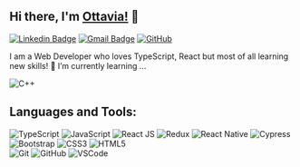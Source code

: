 ## Hi there, I'm [Ottavia!](https://github.com/vgnttv) 👋

[![Linkedin Badge](https://img.shields.io/badge/-ottaviavignani-blue?style=flat-square&logo=Linkedin&logoColor=white&link=https://www.linkedin.com/in/ottavia-vignani/)](https://www.linkedin.com/in/ottavia-vignani/)
[![Gmail Badge](https://img.shields.io/badge/-o.vignani@gmail.com-c14438?style=flat-square&logo=Gmail&logoColor=white&link=mailto:o.vignani@gmail.com)](mailto:o.vignani@gmail.com) [![GitHub](https://img.shields.io/github/followers/vgnttv?label=follow&style=social)](https://github.com/vgnttv)


I am a Web Developer who loves TypeScript, React but most of all learning new skills!
🌱 I’m currently learning ... 
  
  ![C++](https://img.shields.io/badge/-c++-black?logo=c%2B%2B&style=social)


## Languages and Tools:
  ![TypeScript](https://img.shields.io/badge/-TypeScript-black?style=flat-square&logo=typescript)
  ![JavaScript](https://img.shields.io/badge/-JavaScript-black?style=flat-square&logo=javascript)
  ![React JS](https://img.shields.io/badge/-ReactJS-black?style=flat-square&logo=react)
  ![Redux](https://img.shields.io/badge/-Redux-black?style=flat-square&logo=redux)
  ![React Native](https://img.shields.io/badge/-ReactNative-black?style=flat-square&logo=react)
  ![Cypress](https://img.shields.io/badge/-Cypress-black?style=flat-square&logo=cypress)
<br>
  ![Bootstrap](https://img.shields.io/badge/-Bootstrap-563D7C?style=flat-square&logo=bootstrap)
  ![CSS3](https://img.shields.io/badge/-CSS3-1572B6?style=flat-square&logo=css3)
  ![HTML5](https://img.shields.io/badge/-HTML5-E34F26?style=flat-square&logo=html5&logoColor=white)
<br>
  ![Git](https://img.shields.io/badge/-Git-black?style=flat-square&logo=git)
  ![GitHub](https://img.shields.io/badge/-GitHub-181717?style=flat-square&logo=github)
  ![VSCode](https://img.shields.io/badge/-VS_Code-007ACC?style=flat-square&logo=visual-studio-code)   
<!--
## Github Stats
<img src="https://github-readme-stats.vercel.app/api?username=vgnttv&theme=vue&hide_title=true&hide_border=true&show_icons=true&count_private=true&hide=stars,issues" > <img src="https://github-readme-stats.vercel.app/api/top-langs/?username=vgnttv&layout=compact&theme=vue&hide_title=true&hide_border=true" >

Here are some ideas to get you started:

- 🔭 I’m currently working on ...
- 🌱 I’m currently learning ...
- 👯 I’m looking to collaborate on ...
- 🤔 I’m looking for help with ...
- 💬 Ask me about ...
- 📫 How to reach me: ...
- 😄 Pronouns: ...
- ⚡ Fun fact: ...
-->
